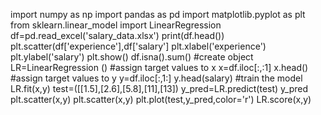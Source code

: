 import numpy as np
import pandas as pd
import matplotlib.pyplot as plt
from sklearn.linear_model import LinearRegression 
df=pd.read_excel('salary_data.xlsx')
print(df.head())
plt.scatter(df['experience'],df['salary']
plt.xlabel('experience')
plt.ylabel('salary')
plt.show()
df.isna().sum()
#create object 
LR=LinearRegression ()
#assign target values to x
x=df.iloc[:,:1]
x.head()
#assign target values to y
y=df.iloc[:,1:]
y.head(salary)
#train the model 
LR.fit(x,y)
test=([[1.5],[2.6],[5.8],[11],[13])
y_pred=LR.predict(test)
y_pred
plt.scatter(x,y)
plt.scatter(x,y)
plt.plot(test,y_pred,color='r')
LR.score(x,y)

